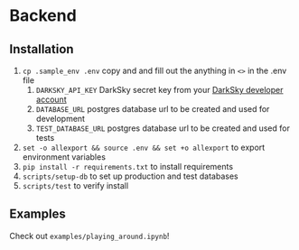 # Backend

## Installation

1. `cp .sample_env .env` copy and and fill out the anything in `<>` in the .env file
    1. `DARKSKY_API_KEY` DarkSky secret key from your [DarkSky developer account](https://darksky.net/dev/account)
    2. `DATABASE_URL` postgres database url to be created and used for development
    3. `TEST_DATABASE_URL` postgres database url to be created and used for tests
2. `set -o allexport && source .env && set +o allexport` to export environment variables
3. `pip install -r requirements.txt` to install requirements
4. `scripts/setup-db` to set up production and test databases
5. `scripts/test` to verify install

## Examples

Check out `examples/playing_around.ipynb`!
